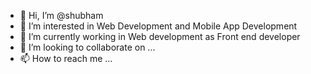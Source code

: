 - 👋 Hi, I’m @shubham
- 👀 I’m interested in Web Development and Mobile App Development
- 🌱 I’m currently working in Web development as Front end developer
- 💞️ I’m looking to collaborate on ...
- 📫 How to reach me ...

<!---
shubham402error/shubham402error is a ✨ special ✨ repository because its `README.md` (this file) appears on your GitHub profile.
You can click the Preview link to take a look at your changes.
--->
